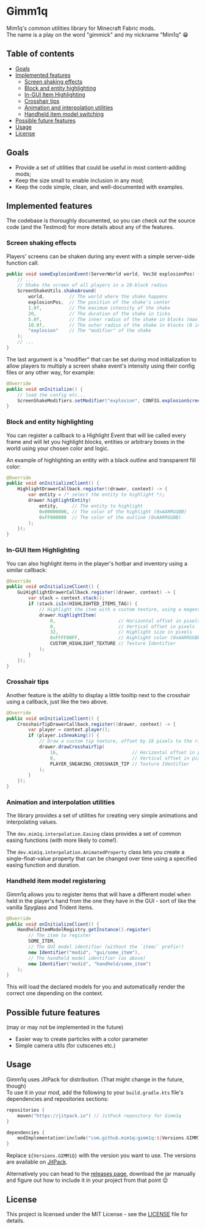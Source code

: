 # Gimm1q

Mim1q's common utilities library for Minecraft Fabric mods.  
The name is a play on the word "gimmick" and my nickname "Mim1q" :grin:

## Table of contents

- [Goals](#goals)
- [Implemented features](#implemented-features)
  - [Screen shaking effects](#screen-shaking-effects)
  - [Block and entity highlighting](#block-and-entity-highlighting)
  - [In-GUI Item Highlighting](#in-gui-item-highlighting)
  - [Crosshair tips](#crosshair-tips)
  - [Animation and interpolation utilities](#animation-and-interpolation-utilities)
  - [Handheld item model switching](#handheld-item-model-registering)
- [Possible future features](#possible-future-features)
- [Usage](#usage)
- [License](#license)

## Goals

- Provide a set of utilities that could be useful in most content-adding mods;
- Keep the size small to enable inclusion in any mod;
- Keep the code simple, clean, and well-documented with examples.

## Implemented features

The codebase is thoroughly documented, so you can check out the source code (and the Testmod) for more details about
any of the features.

### Screen shaking effects

Players' screens can be shaken during any event with a simple server-side function call.  

```java
public void someExplosionEvent(ServerWorld world, Vec3d explosionPos) {
    // ...
    // Shake the screen of all players in a 10-block radius
    ScreenShakeUtils.shakeAround(
        world,         // The world where the shake happens
        explosionPos,  // The position of the shake's center
        1.0f,          // The maximum intensity of the shake
        20,            // The duration of the shake in ticks
        5.0f,          // The inner radius of the shake in blocks (max intensity)
        10.0f,         // The outer radius of the shake in blocks (0 intensity)
        "explosion"    // The "modifier" of the shake
    );
    // ...
}
```

The last argument is a "modifier" that can be set during mod initialization to allow players to multiply a screen shake 
event's intensity using their config files or any other way, for example:

```java
@Override
public void onInitialize() {
    // load the config etc...
    ScreenShakeModifiers.setModifier("explosion", CONFIG.explosionScreenShakeIntensity);
}
```

### Block and entity highlighting

You can register a callback to a Highlight Event that will be called every frame and will let you highlight blocks,
entities or arbitrary boxes in the world using your chosen color and logic.

An example of highlighting an entity with a black outline and transparent fill color:

```java
@Override
public void onInitializeClient() {
    HighlightDrawerCallback.register((drawer, context) -> {
        var entity = /* select the entity to highlight */;
        drawer.highlightEntity(
            entity,     // The entity to highlight
            0x00000000, // The color of the highlight (0xAARRGGBB)
            0xFF000000  // The color of the outline (0xAARRGGBB)
        );
    });
}
```

### In-GUI Item Highlighting

You can also highlight items in the player's hotbar and inventory using a similar callback:

```java
@Override
public void onInitializeClient() {
    GuiHighlightDrawerCallback.register((drawer, context) -> {
        var stack = context.stack();
        if (stack.isIn(HIGHLIGHTED_ITEMS_TAG)) {
            // Highlight the item with a custom texture, using a magenta color
            drawer.highlightItem(
                0,                       // Horizontal offset in pixels
                0,                       // Vertical offset in pixels
                32,                      // Highlight size in pixels
                0xFFFF00FF,              // Highlight color (0xAARRGGBB)
                CUSTOM_HIGHLIGHT_TEXTURE // Texture Identifier
            );
        }
    });
}
```

### Crosshair tips

Another feature is the ability to display a little tooltip next to the crosshair using a callback, just like the two
above.

```java
@Override
public void onInitializeClient() {
    CrosshairTipDrawerCallback.register((drawer, context) -> {
        var player = context.player();
        if (player.isSneaking()) {
            // Draw a custom tip texture, offset by 16 pixels to the right
            drawer.drawCrosshairTip(
                16,                           // Horizontal offset in pixels
                0,                            // Vertical offset in pixels
                PLAYER_SNEAKING_CROSSHAIR_TIP // Texture Identifier
            );
        }
    });
}
```

### Animation and interpolation utilities

The library provides a set of utilities for creating very simple animations and interpolating values.

The `dev.mim1q.interpolation.Easing` class provides a set of common easing functions (with more likely to come!).

The `dev.mim1q.interpolation.AnimatedProperty` class lets you create a single-float-value property that can be changed
over time using a specified easing function and duration.

### Handheld item model registering

Gimm1q allows you to register items that will have a different model when held in the player's hand from the one they
have in the GUI - sort of like the vanilla Spyglass and Trident items.

```java
@Override
public void onInitializeClient() {
    HandheldItemModelRegistry.getInstance().register(
        // The item to register
        SOME_ITEM,                                    
        // The GUI model identifier (without the `item/` prefix!)
        new Identifier("modid", "gui/some_item"),     
        // The handheld model identifier (as above)
        new Identifier("modid", "handheld/some_item") 
    );
}
```

This will load the declared models for you and automatically render the correct one depending on the context.

## Possible future features
(may or may not be implemented in the future)

- Easier way to create particles with a color parameter
- Simple camera utils (for cutscenes etc.)

## Usage

Gimm1q uses JitPack for distribution. (That might change in the future, though)  
To use it in your mod, add the following to your `build.gradle.kts` file's dependencies and repositories sections:

```kotlin
repositories {
    maven("https://jitpack.io") // JitPack repository for Gimm1q
}

dependencies {
    modImplementation(include("com.github.mim1q:gimm1q:${Versions.GIMM1Q}")!!)
}
```
Replace `${Versions.GIMM1Q}` with the version you want to use. The versions are available on 
[JitPack](https://jitpack.io/#mim1q/gimm1q). 

Alternatively you can head to the 
[releases page](https://github.com/mim1q/gimm1q/releases), download the jar manually and figure out how to include it
in your project from that point :wink:

## License

This project is licensed under the MIT License - see the [LICENSE](LICENSE) file for details.
